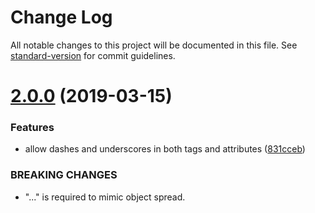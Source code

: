 # Change Log

All notable changes to this project will be documented in this file. See [standard-version](https://github.com/conventional-changelog/standard-version) for commit guidelines.

# [2.0.0](https://github.com/joakimbeng/es6x/compare/v1.0.11...v2.0.0) (2019-03-15)


### Features

* allow dashes and underscores in both tags and attributes ([831cceb](https://github.com/joakimbeng/es6x/commit/831cceb))


### BREAKING CHANGES

* "..." is required to mimic object spread.
